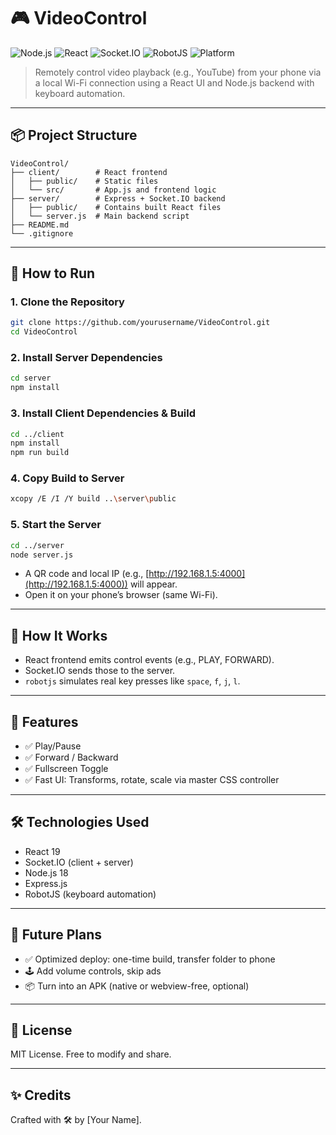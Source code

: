 # 🎮 VideoControl

![Node.js](https://img.shields.io/badge/Node.js-18.x-green?logo=node.js)
![React](https://img.shields.io/badge/React-19.x-blue?logo=react)
![Socket.IO](https://img.shields.io/badge/Socket.IO-4.x-lightgrey?logo=socket.io)
![RobotJS](https://img.shields.io/badge/RobotJS-Automation-yellow)
![Platform](https://img.shields.io/badge/Platform-Windows-orange)

> Remotely control video playback (e.g., YouTube) from your phone via a local Wi-Fi connection using a React UI and Node.js backend with keyboard automation.

---

## 📦 Project Structure

```
VideoControl/
├── client/        # React frontend
│   ├── public/    # Static files
│   └── src/       # App.js and frontend logic
├── server/        # Express + Socket.IO backend
│   ├── public/    # Contains built React files
│   └── server.js  # Main backend script
├── README.md
└── .gitignore
```

---

## 🚀 How to Run

### 1. Clone the Repository

```bash
git clone https://github.com/yourusername/VideoControl.git
cd VideoControl
```

### 2. Install Server Dependencies

```bash
cd server
npm install
```

### 3. Install Client Dependencies & Build

```bash
cd ../client
npm install
npm run build
```

### 4. Copy Build to Server

```bash
xcopy /E /I /Y build ..\server\public
```

### 5. Start the Server

```bash
cd ../server
node server.js
```

* A QR code and local IP (e.g., [http://192.168.1.5:4000](http://192.168.1.5:4000)) will appear.
* Open it on your phone’s browser (same Wi-Fi).

---

## 🧠 How It Works

* React frontend emits control events (e.g., PLAY, FORWARD).
* Socket.IO sends those to the server.
* `robotjs` simulates real key presses like `space`, `f`, `j`, `l`.

---

## 📱 Features

* ✅ Play/Pause
* ✅ Forward / Backward
* ✅ Fullscreen Toggle
* ✅ Fast UI: Transforms, rotate, scale via master CSS controller

---

## 🛠 Technologies Used

* React 19
* Socket.IO (client + server)
* Node.js 18
* Express.js
* RobotJS (keyboard automation)

---

## 📝 Future Plans

* ✅ Optimized deploy: one-time build, transfer folder to phone
* 🕹️ Add volume controls, skip ads
* 📦 Turn into an APK (native or webview-free, optional)

---

## 📄 License

MIT License. Free to modify and share.

---

## ✨ Credits

Crafted with 🛠️ by \[Your Name].
